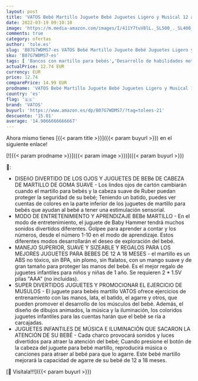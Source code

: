 ```yaml
---
layout: post
title: 'VATOS Bebé Martillo Juguete Bebé Juguetes Ligero y Musical 12 a 18 Meses Arriba Juguetes Infantiles Martillo Bebé Los Mejores Juguetes Regalos para 1 año  Solo Pronunciación en inglés '
date: 2022-03-19 09:10:10
image: 'https://m.media-amazon.com/images/I/411Y7tuV8lL._SL500_._SL400_.jpg'
comments: true
category: ofertas
author: 'tole.es'
slug: 'B07G7WDMS7-es VATOS Bebé Martillo Juguete Bebé Juguetes Ligero y Musical...'
sku: 'B07G7WDMS7-es'
tags: [ 'Bancos con martillo para bebés','Desarrollo de habilidades motoras','Juguetes','Juguetes para Bebés y primera infancia','Juguetes y juegos','bebé','vatos', ]
actualPrice: 12.74 EUR
currency: EUR
price: 12.74
comparePrice: 14.99 EUR
prodname: 'VATOS Bebé Martillo Juguete Bebé Juguetes Ligero y Musical 12 a 18 Meses Arriba Juguetes Infantiles Martillo Bebé Los Mejores Juguetes Regalos para 1 año  Solo Pronunciación en inglés '
country: 'es'
flag: '🇪🇸'
brand: 'VATOS'
buyurl: 'https://www.amazon.es/dp/B07G7WDMS7/?tag=tolees-21'
descuento: '15.01'
average: '14.9066666666667'
---
```


Ahora mismo tienes [{{< param title >}}]({{< param buyurl >}}) en el siguiente enlace!

[![{{< param prodname >}}]({{< param image >}})]({{< param buyurl >}})

🔎:

- DISEñO DIVERTIDO DE LOS OJOS Y JUGUETES DE BEBé DE CABEZA DE MARTILLO DE GOMA SUAVE - Los lindos ojos de cartón cambiarán cuando el martillo para bebés y la cabeza suave de Ruber puedan proteger la seguridad de su bebé; Teniendo un batido, puedes ver cuentas de colores en la parte inferior de los juguetes de martillo para bebés que ayudan al bebé a tener una estimulación sensorial.
- MODO DE ENTRETENIMIENTO Y APRENDIZAJE BEBé MARTILLO - En el modo de entretenimiento, el juguete de Baby Hammer tendrá muchos sonidos divertidos diferentes. Golpee para aprender a contar y los números, desde el número 1-10 en el modo de aprendizaje. Estos diferentes modos desarrollarán el deseo de exploración del bebé.
- MANEJO SUPERIOR, SUAVE Y SIZEABLE Y REGALOS PARA LOS MEJORES JUGUETES PARA BEBES DE 12 A 18 MESES - el martillo es un ABS no tóxico, sin BPA, sin plomo, sin ftalatos, con un mango suave y de gran tamaño para proteger las manos del bebé. Es el mejor regalo de juguetes infantiles para niños y niñas de 1 año. Se requieren 2 * 1.5V pilas "AAA" (no incluidas).
- SUPER DIVERTIDOS JUGUETES Y PROMOCIONAR EL EJERCICIO DE MUSULOS - El juguete para bebés martillo VATOS ofrece ejercicios de entrenamiento con las manos, lata, el batido, el agarre y otros, que pueden promover el desarrollo de los músculos del bebé. Además, el diseño de dibujos animados, la música y la iluminación, los coloridos juguetes infantiles para las cuentas harán que el bebé se ría a carcajadas.
- JUGUETES INFANTILES DE MÚSICA E ILUMINACIÓN QUE SACARON LA ATENCIÓN DE SU BEBÉ - Cada charco provocará sonidos y luces divertidos para atraer la atención del bebé; Cuando presione el botón de la cabeza del juguete para bebé martillo, reproducirá música o canciones para atraer al bebé para que lo agarre. Este bebé martillo mejorará la capacidad de agarre de su bebé de 12 a 18 meses.

[🛒 Visítala!!!]({{< param buyurl >}})
